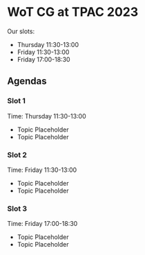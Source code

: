 # WoT CG at TPAC 2023 

Our slots:

- Thursday 11:30-13:00
- Friday 11:30-13:00
- Friday 17:00-18:30

## Agendas

### Slot 1
Time: Thursday 11:30-13:00

- Topic Placeholder
- Topic Placeholder

### Slot 2
Time: Friday 11:30-13:00

- Topic Placeholder
- Topic Placeholder

### Slot 3
Time: Friday 17:00-18:30

- Topic Placeholder
- Topic Placeholder
